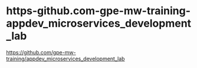 # https-github.com-gpe-mw-training-appdev_microservices_development_lab

https://github.com/gpe-mw-training/appdev_microservices_development_lab
